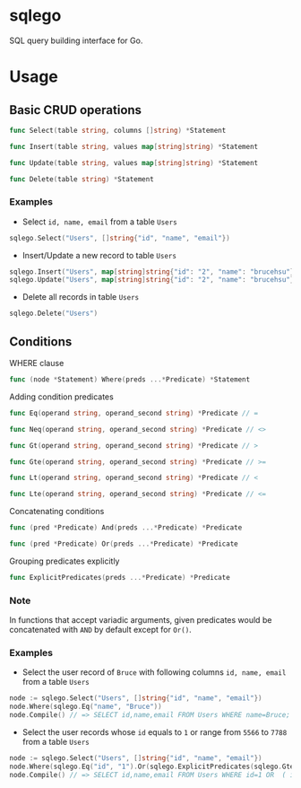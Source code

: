 sqlego
======

SQL query building interface for Go.

# Usage
## Basic CRUD operations

```go
func Select(table string, columns []string) *Statement
```

```go
func Insert(table string, values map[string]string) *Statement
```

```go
func Update(table string, values map[string]string) *Statement
```

```go
func Delete(table string) *Statement
```

### Examples
- Select ``id, name, email`` from a table ``Users``
```go
sqlego.Select("Users", []string{"id", "name", "email"})
```
- Insert/Update a new record to table ``Users``
```go
sqlego.Insert("Users", map[string]string{"id": "2", "name": "brucehsu"}
sqlego.Update("Users", map[string]string{"id": "2", "name": "brucehsu"}
```
- Delete all records in table ``Users``
```go
sqlego.Delete("Users")
```

## Conditions
WHERE clause
```go
func (node *Statement) Where(preds ...*Predicate) *Statement
```

Adding condition predicates
```go
func Eq(operand string, operand_second string) *Predicate // =
```
```go
func Neq(operand string, operand_second string) *Predicate // <>
```
```go
func Gt(operand string, operand_second string) *Predicate // >
```
```go
func Gte(operand string, operand_second string) *Predicate // >=
```
```go
func Lt(operand string, operand_second string) *Predicate // <
```
```go
func Lte(operand string, operand_second string) *Predicate // <=
```

Concatenating conditions
```go
func (pred *Predicate) And(preds ...*Predicate) *Predicate
```
```go
func (pred *Predicate) Or(preds ...*Predicate) *Predicate
```

Grouping predicates explicitly
```go
func ExplicitPredicates(preds ...*Predicate) *Predicate
```

### Note

In functions that accept variadic arguments, given predicates would be concatenated with ``AND`` by default except for ``Or()``. 

### Examples
- Select the user record of ``Bruce`` with following columns ``id, name, email`` from a table ``Users``
```go
node := sqlego.Select("Users", []string{"id", "name", "email"})
node.Where(sqlego.Eq("name", "Bruce"))
node.Compile() // => SELECT id,name,email FROM Users WHERE name=Bruce;
```
- Select the user records whose ``id`` equals to ``1``  or range from ``5566`` to ``7788`` from a table ``Users``
```go
node := sqlego.Select("Users", []string{"id", "name", "email"})
node.Where(sqlego.Eq("id", "1").Or(sqlego.ExplicitPredicates(sqlego.Gte("id", "5566"), sqlego.Lte("id", "7788"))))
node.Compile() // => SELECT id,name,email FROM Users WHERE id=1 OR  ( id>=5566 AND id<=7788 ) ;
```
